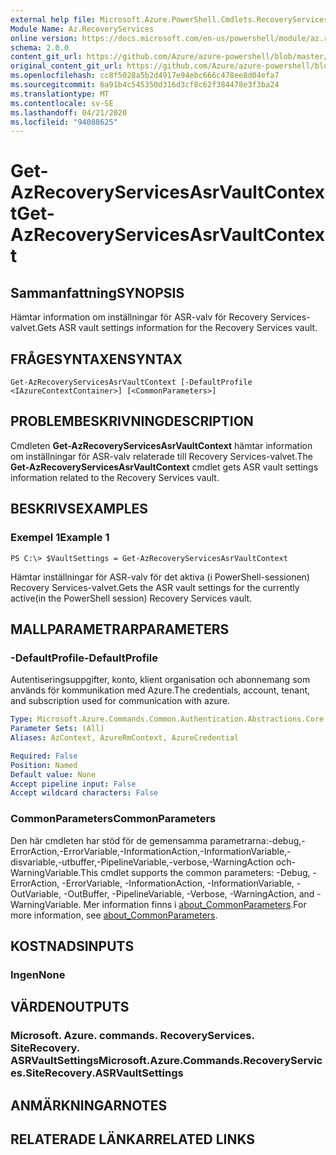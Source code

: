 ```yaml
---
external help file: Microsoft.Azure.PowerShell.Cmdlets.RecoveryServices.SiteRecovery.dll-Help.xml
Module Name: Az.RecoveryServices
online version: https://docs.microsoft.com/en-us/powershell/module/az.recoveryservices/get-azrecoveryservicesasrvaultcontext
schema: 2.0.0
content_git_url: https://github.com/Azure/azure-powershell/blob/master/src/RecoveryServices/RecoveryServices/help/Get-AzRecoveryServicesAsrVaultContext.md
original_content_git_url: https://github.com/Azure/azure-powershell/blob/master/src/RecoveryServices/RecoveryServices/help/Get-AzRecoveryServicesAsrVaultContext.md
ms.openlocfilehash: cc8f5028a5b2d4917e94ebc666c478ee8d04efa7
ms.sourcegitcommit: 6a91b4c545350d316d3cf8c62f384478e3f3ba24
ms.translationtype: MT
ms.contentlocale: sv-SE
ms.lasthandoff: 04/21/2020
ms.locfileid: "94088625"
---
```

# <span data-ttu-id="2aa87-101">Get-AzRecoveryServicesAsrVaultContext</span><span class="sxs-lookup"><span data-stu-id="2aa87-101">Get-AzRecoveryServicesAsrVaultContext</span></span>

## <span data-ttu-id="2aa87-102">Sammanfattning</span><span class="sxs-lookup"><span data-stu-id="2aa87-102">SYNOPSIS</span></span>
<span data-ttu-id="2aa87-103">Hämtar information om inställningar för ASR-valv för Recovery Services-valvet.</span><span class="sxs-lookup"><span data-stu-id="2aa87-103">Gets ASR vault settings information for the Recovery Services vault.</span></span>

## <span data-ttu-id="2aa87-104">FRÅGESYNTAXEN</span><span class="sxs-lookup"><span data-stu-id="2aa87-104">SYNTAX</span></span>

```
Get-AzRecoveryServicesAsrVaultContext [-DefaultProfile <IAzureContextContainer>] [<CommonParameters>]
```

## <span data-ttu-id="2aa87-105">PROBLEMBESKRIVNING</span><span class="sxs-lookup"><span data-stu-id="2aa87-105">DESCRIPTION</span></span>
<span data-ttu-id="2aa87-106">Cmdleten **Get-AzRecoveryServicesAsrVaultContext** hämtar information om inställningar för ASR-valv relaterade till Recovery Services-valvet.</span><span class="sxs-lookup"><span data-stu-id="2aa87-106">The **Get-AzRecoveryServicesAsrVaultContext** cmdlet gets ASR vault settings information related to the Recovery Services vault.</span></span>

## <span data-ttu-id="2aa87-107">BESKRIVS</span><span class="sxs-lookup"><span data-stu-id="2aa87-107">EXAMPLES</span></span>

### <span data-ttu-id="2aa87-108">Exempel 1</span><span class="sxs-lookup"><span data-stu-id="2aa87-108">Example 1</span></span>
```
PS C:\> $VaultSettings = Get-AzRecoveryServicesAsrVaultContext
```

<span data-ttu-id="2aa87-109">Hämtar inställningar för ASR-valv för det aktiva (i PowerShell-sessionen) Recovery Services-valvet.</span><span class="sxs-lookup"><span data-stu-id="2aa87-109">Gets the ASR vault settings for the currently active(in the PowerShell session) Recovery Services vault.</span></span>

## <span data-ttu-id="2aa87-110">MALLPARAMETRAR</span><span class="sxs-lookup"><span data-stu-id="2aa87-110">PARAMETERS</span></span>

### <span data-ttu-id="2aa87-111">-DefaultProfile</span><span class="sxs-lookup"><span data-stu-id="2aa87-111">-DefaultProfile</span></span>
<span data-ttu-id="2aa87-112">Autentiseringsuppgifter, konto, klient organisation och abonnemang som används för kommunikation med Azure.</span><span class="sxs-lookup"><span data-stu-id="2aa87-112">The credentials, account, tenant, and subscription used for communication with azure.</span></span>

```yaml
Type: Microsoft.Azure.Commands.Common.Authentication.Abstractions.Core.IAzureContextContainer
Parameter Sets: (All)
Aliases: AzContext, AzureRmContext, AzureCredential

Required: False
Position: Named
Default value: None
Accept pipeline input: False
Accept wildcard characters: False
```

### <span data-ttu-id="2aa87-113">CommonParameters</span><span class="sxs-lookup"><span data-stu-id="2aa87-113">CommonParameters</span></span>
<span data-ttu-id="2aa87-114">Den här cmdleten har stöd för de gemensamma parametrarna:-debug,-ErrorAction,-ErrorVariable,-InformationAction,-InformationVariable,-disvariable,-utbuffer,-PipelineVariable,-verbose,-WarningAction och-WarningVariable.</span><span class="sxs-lookup"><span data-stu-id="2aa87-114">This cmdlet supports the common parameters: -Debug, -ErrorAction, -ErrorVariable, -InformationAction, -InformationVariable, -OutVariable, -OutBuffer, -PipelineVariable, -Verbose, -WarningAction, and -WarningVariable.</span></span> <span data-ttu-id="2aa87-115">Mer information finns i [about_CommonParameters](http://go.microsoft.com/fwlink/?LinkID=113216).</span><span class="sxs-lookup"><span data-stu-id="2aa87-115">For more information, see [about_CommonParameters](http://go.microsoft.com/fwlink/?LinkID=113216).</span></span>

## <span data-ttu-id="2aa87-116">KOSTNADS</span><span class="sxs-lookup"><span data-stu-id="2aa87-116">INPUTS</span></span>

### <span data-ttu-id="2aa87-117">Ingen</span><span class="sxs-lookup"><span data-stu-id="2aa87-117">None</span></span>

## <span data-ttu-id="2aa87-118">VÄRDEN</span><span class="sxs-lookup"><span data-stu-id="2aa87-118">OUTPUTS</span></span>

### <span data-ttu-id="2aa87-119">Microsoft. Azure. commands. RecoveryServices. SiteRecovery. ASRVaultSettings</span><span class="sxs-lookup"><span data-stu-id="2aa87-119">Microsoft.Azure.Commands.RecoveryServices.SiteRecovery.ASRVaultSettings</span></span>

## <span data-ttu-id="2aa87-120">ANMÄRKNINGAR</span><span class="sxs-lookup"><span data-stu-id="2aa87-120">NOTES</span></span>

## <span data-ttu-id="2aa87-121">RELATERADE LÄNKAR</span><span class="sxs-lookup"><span data-stu-id="2aa87-121">RELATED LINKS</span></span>
